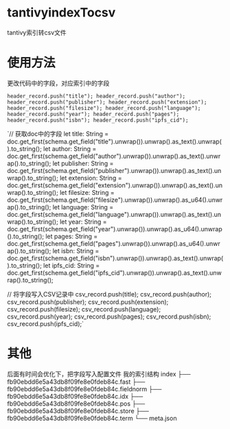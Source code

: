 # tantivyindexTocsv
tantivy索引转csv文件

# 使用方法

更改代码中的字段，对应索引中的字段

`header_record.push("title");
header_record.push("author");
header_record.push("publisher");
header_record.push("extension");
header_record.push("filesize");
header_record.push("language");
header_record.push("year");
header_record.push("pages");
header_record.push("isbn");
header_record.push("ipfs_cid");`

`// 获取doc中的字段
let title: String = doc.get_first(schema.get_field("title").unwrap()).unwrap().as_text().unwrap().to_string();
let author: String = doc.get_first(schema.get_field("author").unwrap()).unwrap().as_text().unwrap().to_string();
let publisher: String = doc.get_first(schema.get_field("publisher").unwrap()).unwrap().as_text().unwrap().to_string();
let extension: String = doc.get_first(schema.get_field("extension").unwrap()).unwrap().as_text().unwrap().to_string();
let filesize: String = doc.get_first(schema.get_field("filesize").unwrap()).unwrap().as_u64().unwrap().to_string();
let language: String = doc.get_first(schema.get_field("language").unwrap()).unwrap().as_text().unwrap().to_string();
let year: String = doc.get_first(schema.get_field("year").unwrap()).unwrap().as_u64().unwrap().to_string();
let pages: String = doc.get_first(schema.get_field("pages").unwrap()).unwrap().as_u64().unwrap().to_string();
let isbn: String = doc.get_first(schema.get_field("isbn").unwrap()).unwrap().as_text().unwrap().to_string();
let ipfs_cid: String = doc.get_first(schema.get_field("ipfs_cid").unwrap()).unwrap().as_text().unwrap().to_string();

// 将字段写入CSV记录中
csv_record.push(title);
csv_record.push(author);
csv_record.push(publisher);
csv_record.push(extension);
csv_record.push(filesize);
csv_record.push(language);
csv_record.push(year);
csv_record.push(pages);
csv_record.push(isbn);
csv_record.push(ipfs_cid);`







# 其他

后面有时间会优化下，把字段写入配置文件
我的索引结构
index
├── fb90ebdd6e5a43db8f09fe8e0fdeb84c.fast
├── fb90ebdd6e5a43db8f09fe8e0fdeb84c.fieldnorm
├── fb90ebdd6e5a43db8f09fe8e0fdeb84c.idx
├── fb90ebdd6e5a43db8f09fe8e0fdeb84c.pos
├── fb90ebdd6e5a43db8f09fe8e0fdeb84c.store
├── fb90ebdd6e5a43db8f09fe8e0fdeb84c.term
└── meta.json







